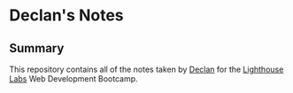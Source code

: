 # Declan's Notes

## Summary

This repository contains all of the notes taken by [Declan](https://github.com/Dexyod) for the [Lighthouse Labs](https://www.lighthouselabs.ca/) Web Development Bootcamp.
